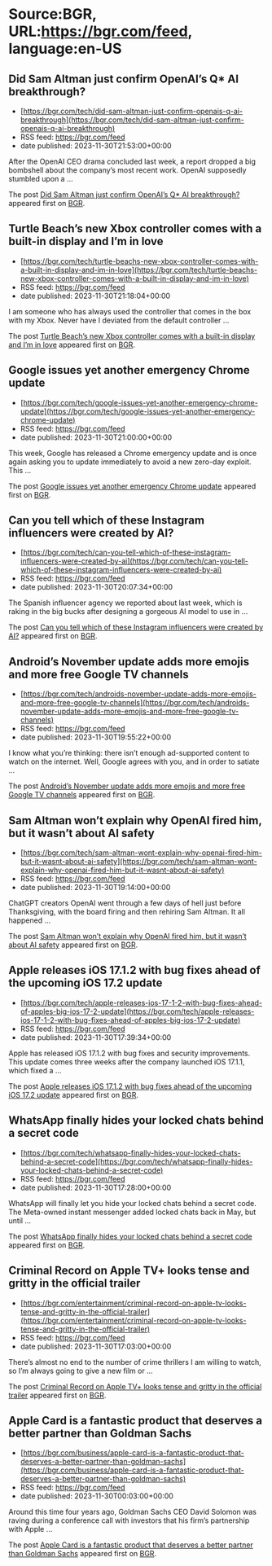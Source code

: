 # Source:BGR, URL:https://bgr.com/feed, language:en-US

## Did Sam Altman just confirm OpenAI’s Q* AI breakthrough?
 - [https://bgr.com/tech/did-sam-altman-just-confirm-openais-q-ai-breakthrough](https://bgr.com/tech/did-sam-altman-just-confirm-openais-q-ai-breakthrough)
 - RSS feed: https://bgr.com/feed
 - date published: 2023-11-30T21:53:00+00:00

<p>After the OpenAI CEO drama concluded last week, a report dropped a big bombshell about the company&#8217;s most recent work. OpenAI supposedly stumbled upon a &#8230;</p>
<p>The post <a href="https://bgr.com/tech/did-sam-altman-just-confirm-openais-q-ai-breakthrough/">Did Sam Altman just confirm OpenAI&#8217;s Q* AI breakthrough?</a> appeared first on <a href="https://bgr.com">BGR</a>.</p>

## Turtle Beach’s new Xbox controller comes with a built-in display and I’m in love
 - [https://bgr.com/tech/turtle-beachs-new-xbox-controller-comes-with-a-built-in-display-and-im-in-love](https://bgr.com/tech/turtle-beachs-new-xbox-controller-comes-with-a-built-in-display-and-im-in-love)
 - RSS feed: https://bgr.com/feed
 - date published: 2023-11-30T21:18:04+00:00

<p>I am someone who has always used the controller that comes in the box with my Xbox. Never have I deviated from the default controller &#8230;</p>
<p>The post <a href="https://bgr.com/tech/turtle-beachs-new-xbox-controller-comes-with-a-built-in-display-and-im-in-love/">Turtle Beach&#8217;s new Xbox controller comes with a built-in display and I&#8217;m in love</a> appeared first on <a href="https://bgr.com">BGR</a>.</p>

## Google issues yet another emergency Chrome update
 - [https://bgr.com/tech/google-issues-yet-another-emergency-chrome-update](https://bgr.com/tech/google-issues-yet-another-emergency-chrome-update)
 - RSS feed: https://bgr.com/feed
 - date published: 2023-11-30T21:00:00+00:00

<p>This week, Google has released a Chrome emergency update and is once again asking you to update immediately to avoid a new zero-day exploit. This &#8230;</p>
<p>The post <a href="https://bgr.com/tech/google-issues-yet-another-emergency-chrome-update/">Google issues yet another emergency Chrome update</a> appeared first on <a href="https://bgr.com">BGR</a>.</p>

## Can you tell which of these Instagram influencers were created by AI?
 - [https://bgr.com/tech/can-you-tell-which-of-these-instagram-influencers-were-created-by-ai](https://bgr.com/tech/can-you-tell-which-of-these-instagram-influencers-were-created-by-ai)
 - RSS feed: https://bgr.com/feed
 - date published: 2023-11-30T20:07:34+00:00

<p>The Spanish influencer agency we reported about last week, which is raking in the big bucks after designing a gorgeous AI model to use in &#8230;</p>
<p>The post <a href="https://bgr.com/tech/can-you-tell-which-of-these-instagram-influencers-were-created-by-ai/">Can you tell which of these Instagram influencers were created by AI?</a> appeared first on <a href="https://bgr.com">BGR</a>.</p>

## Android’s November update adds more emojis and more free Google TV channels
 - [https://bgr.com/tech/androids-november-update-adds-more-emojis-and-more-free-google-tv-channels](https://bgr.com/tech/androids-november-update-adds-more-emojis-and-more-free-google-tv-channels)
 - RSS feed: https://bgr.com/feed
 - date published: 2023-11-30T19:55:22+00:00

<p>I know what you&#8217;re thinking: there isn&#8217;t enough ad-supported content to watch on the internet. Well, Google agrees with you, and in order to satiate &#8230;</p>
<p>The post <a href="https://bgr.com/tech/androids-november-update-adds-more-emojis-and-more-free-google-tv-channels/">Android&#8217;s November update adds more emojis and more free Google TV channels</a> appeared first on <a href="https://bgr.com">BGR</a>.</p>

## Sam Altman won’t explain why OpenAI fired him, but it wasn’t about AI safety
 - [https://bgr.com/tech/sam-altman-wont-explain-why-openai-fired-him-but-it-wasnt-about-ai-safety](https://bgr.com/tech/sam-altman-wont-explain-why-openai-fired-him-but-it-wasnt-about-ai-safety)
 - RSS feed: https://bgr.com/feed
 - date published: 2023-11-30T19:14:00+00:00

<p>ChatGPT creators OpenAI went through a few days of hell just before Thanksgiving, with the board firing and then rehiring Sam Altman. It all happened &#8230;</p>
<p>The post <a href="https://bgr.com/tech/sam-altman-wont-explain-why-openai-fired-him-but-it-wasnt-about-ai-safety/">Sam Altman won&#8217;t explain why OpenAI fired him, but it wasn&#8217;t about AI safety</a> appeared first on <a href="https://bgr.com">BGR</a>.</p>

## Apple releases iOS 17.1.2 with bug fixes ahead of the upcoming iOS 17.2 update
 - [https://bgr.com/tech/apple-releases-ios-17-1-2-with-bug-fixes-ahead-of-apples-big-ios-17-2-update](https://bgr.com/tech/apple-releases-ios-17-1-2-with-bug-fixes-ahead-of-apples-big-ios-17-2-update)
 - RSS feed: https://bgr.com/feed
 - date published: 2023-11-30T17:39:34+00:00

<p>Apple has released iOS 17.1.2 with bug fixes and security improvements. This update comes three weeks after the company launched iOS 17.1.1, which fixed a &#8230;</p>
<p>The post <a href="https://bgr.com/tech/apple-releases-ios-17-1-2-with-bug-fixes-ahead-of-apples-big-ios-17-2-update/">Apple releases iOS 17.1.2 with bug fixes ahead of the upcoming iOS 17.2 update</a> appeared first on <a href="https://bgr.com">BGR</a>.</p>

## WhatsApp finally hides your locked chats behind a secret code
 - [https://bgr.com/tech/whatsapp-finally-hides-your-locked-chats-behind-a-secret-code](https://bgr.com/tech/whatsapp-finally-hides-your-locked-chats-behind-a-secret-code)
 - RSS feed: https://bgr.com/feed
 - date published: 2023-11-30T17:28:00+00:00

<p>WhatsApp will finally let you hide your locked chats behind a secret code. The Meta-owned instant messenger added locked chats back in May, but until &#8230;</p>
<p>The post <a href="https://bgr.com/tech/whatsapp-finally-hides-your-locked-chats-behind-a-secret-code/">WhatsApp finally hides your locked chats behind a secret code</a> appeared first on <a href="https://bgr.com">BGR</a>.</p>

## Criminal Record on Apple TV+ looks tense and gritty in the official trailer
 - [https://bgr.com/entertainment/criminal-record-on-apple-tv-looks-tense-and-gritty-in-the-official-trailer](https://bgr.com/entertainment/criminal-record-on-apple-tv-looks-tense-and-gritty-in-the-official-trailer)
 - RSS feed: https://bgr.com/feed
 - date published: 2023-11-30T17:03:00+00:00

<p>There&#8217;s almost no end to the number of crime thrillers I am willing to watch, so I&#8217;m always going to give a new film or &#8230;</p>
<p>The post <a href="https://bgr.com/entertainment/criminal-record-on-apple-tv-looks-tense-and-gritty-in-the-official-trailer/">Criminal Record on Apple TV+ looks tense and gritty in the official trailer</a> appeared first on <a href="https://bgr.com">BGR</a>.</p>

## Apple Card is a fantastic product that deserves a better partner than Goldman Sachs
 - [https://bgr.com/business/apple-card-is-a-fantastic-product-that-deserves-a-better-partner-than-goldman-sachs](https://bgr.com/business/apple-card-is-a-fantastic-product-that-deserves-a-better-partner-than-goldman-sachs)
 - RSS feed: https://bgr.com/feed
 - date published: 2023-11-30T00:03:00+00:00

<p>Around this time four years ago, Goldman Sachs CEO David Solomon was raving during a conference call with investors that his firm&#8217;s partnership with Apple &#8230;</p>
<p>The post <a href="https://bgr.com/business/apple-card-is-a-fantastic-product-that-deserves-a-better-partner-than-goldman-sachs/">Apple Card is a fantastic product that deserves a better partner than Goldman Sachs</a> appeared first on <a href="https://bgr.com">BGR</a>.</p>

